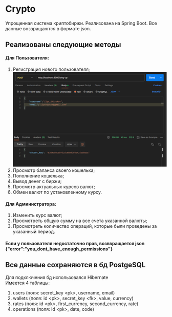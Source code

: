 # Crypto

Упрощенная система криптобиржи. 
Реализована на Spring Boot. 
Все данные возвращаются в формате json.

## Реализованы следующие методы
#### Для Пользователя:
1. Регистрация нового пользователя;  ![](screenshots/2023-06-07_07-46-23.png)
2. Просмотр баланса своего кошелька;
3. Пополнение кошелька;
4. Вывод денег с биржи;
5. Просмотр актуальных курсов валют;
6. Обмен валют по установленному курсу.
#### Для Администратора:
1. Изменить курс валют;
2. Просмотреть общую сумму на все счета указанной валюты;
3. Просмотреть количество операций, которые были проведены за указанный период.
#### Если у пользователя недостаточно прав, возввращается json {"error":"you_dont_have_enough_permissions"}

## Все данные сохраняются в бд PostgeSQL
Для подключения бд использовался Hibernate  
Имеется 4 таблицы:
1. users (поля: secret_key \<pk\>, username, email)
2. wallets (поля: id \<pk\>, secret_key \<fk\>, value, currency)
3. rates (поля: id \<pk\>, first_currency, second_currency, rate)
4. operations (поля: id \<pk\>, date, code)

